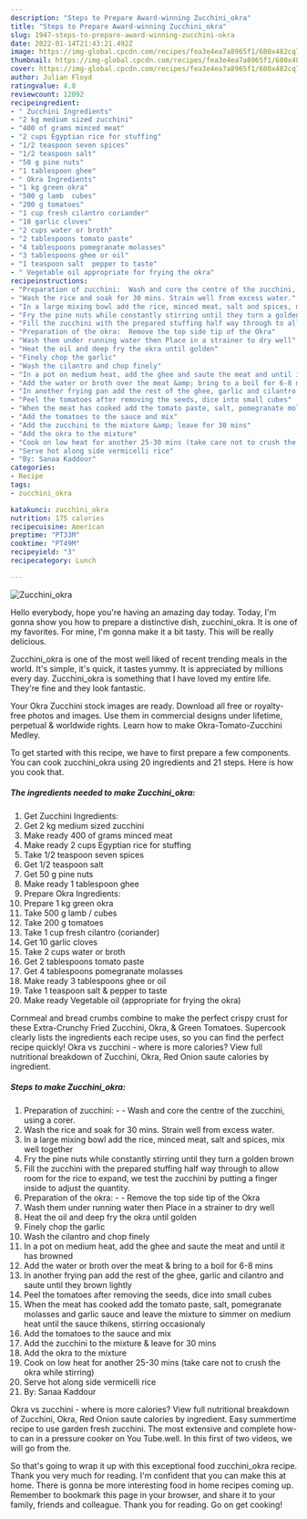```yaml
---
description: "Steps to Prepare Award-winning Zucchini_okra"
title: "Steps to Prepare Award-winning Zucchini_okra"
slug: 1947-steps-to-prepare-award-winning-zucchini-okra
date: 2022-01-14T21:43:21.492Z
image: https://img-global.cpcdn.com/recipes/fea3e4ea7a8965f1/680x482cq70/zucchini_okra-recipe-main-photo.jpg
thumbnail: https://img-global.cpcdn.com/recipes/fea3e4ea7a8965f1/680x482cq70/zucchini_okra-recipe-main-photo.jpg
cover: https://img-global.cpcdn.com/recipes/fea3e4ea7a8965f1/680x482cq70/zucchini_okra-recipe-main-photo.jpg
author: Julian Floyd
ratingvalue: 4.8
reviewcount: 12092
recipeingredient:
- " Zucchini Ingredients"
- "2 kg medium sized zucchini"
- "400 of grams minced meat"
- "2 cups Egyptian rice for stuffing"
- "1/2 teaspoon seven spices"
- "1/2 teaspoon salt"
- "50 g pine nuts"
- "1 tablespoon ghee"
- " Okra Ingredients"
- "1 kg green okra"
- "500 g lamb  cubes"
- "200 g tomatoes"
- "1 cup fresh cilantro coriander"
- "10 garlic cloves"
- "2 cups water or broth"
- "2 tablespoons tomato paste"
- "4 tablespoons pomegranate molasses"
- "3 tablespoons ghee or oil"
- "1 teaspoon salt  pepper to taste"
- " Vegetable oil appropriate for frying the okra"
recipeinstructions:
- "Preparation of zucchini:  Wash and core the centre of the zucchini, using a corer."
- "Wash the rice and soak for 30 mins. Strain well from excess water."
- "In a large mixing bowl add the rice, minced meat, salt and spices, mix well together"
- "Fry the pine nuts while constantly stirring until they turn a golden brown"
- "Fill the zucchini with the prepared stuffing half way through to allow room for the rice to expand, we test the zucchini by putting a finger inside to adjust the quantity."
- "Preparation of the okra:  Remove the top side tip of the Okra"
- "Wash them under running water then Place in a strainer to dry well"
- "Heat the oil and deep fry the okra until golden"
- "Finely chop the garlic"
- "Wash the cilantro and chop finely"
- "In a pot on medium heat, add the ghee and saute the meat and until it has browned"
- "Add the water or broth over the meat &amp; bring to a boil for 6-8 mins"
- "In another frying pan add the rest of the ghee, garlic and cilantro and saute until they brown lightly"
- "Peel the tomatoes after removing the seeds, dice into small cubes"
- "When the meat has cooked add the tomato paste, salt, pomegranate molasses and garlic sauce and leave the mixture to simmer on medium heat until the sauce thikens, stirring occasionaly"
- "Add the tomatoes to the sauce and mix"
- "Add the zucchini to the mixture &amp; leave for 30 mins"
- "Add the okra to the mixture"
- "Cook on low heat for another 25-30 mins (take care not to crush the okra while stirring)"
- "Serve hot along side vermicelli rice"
- "By: Sanaa Kaddour"
categories:
- Recipe
tags:
- zucchini_okra

katakunci: zucchini_okra 
nutrition: 175 calories
recipecuisine: American
preptime: "PT33M"
cooktime: "PT49M"
recipeyield: "3"
recipecategory: Lunch

---
```



![Zucchini_okra](https://img-global.cpcdn.com/recipes/fea3e4ea7a8965f1/680x482cq70/zucchini_okra-recipe-main-photo.jpg)

Hello everybody, hope you're having an amazing day today. Today, I'm gonna show you how to prepare a distinctive dish, zucchini_okra. It is one of my favorites. For mine, I'm gonna make it a bit tasty. This will be really delicious.

Zucchini_okra is one of the most well liked of recent trending meals in the world. It's simple, it's quick, it tastes yummy. It is appreciated by millions every day. Zucchini_okra is something that I have loved my entire life. They're fine and they look fantastic.

Your Okra Zucchini stock images are ready. Download all free or royalty-free photos and images. Use them in commercial designs under lifetime, perpetual &amp; worldwide rights. Learn how to make Okra-Tomato-Zucchini Medley.


To get started with this recipe, we have to first prepare a few components. You can cook zucchini_okra using 20 ingredients and 21 steps. Here is how you cook that.

<!--inarticleads1-->

##### The ingredients needed to make Zucchini_okra:

1. Get  Zucchini Ingredients:
1. Get 2 kg medium sized zucchini
1. Make ready 400 of grams minced meat
1. Make ready 2 cups Egyptian rice for stuffing
1. Take 1/2 teaspoon seven spices
1. Get 1/2 teaspoon salt
1. Get 50 g pine nuts
1. Make ready 1 tablespoon ghee
1. Prepare  Okra Ingredients:
1. Prepare 1 kg green okra
1. Take 500 g lamb / cubes
1. Take 200 g tomatoes
1. Take 1 cup fresh cilantro (coriander)
1. Get 10 garlic cloves
1. Take 2 cups water or broth
1. Get 2 tablespoons tomato paste
1. Get 4 tablespoons pomegranate molasses
1. Make ready 3 tablespoons ghee or oil
1. Take 1 teaspoon salt &amp; pepper to taste
1. Make ready  Vegetable oil (appropriate for frying the okra)


Cornmeal and bread crumbs combine to make the perfect crispy crust for these Extra-Crunchy Fried Zucchini, Okra, &amp; Green Tomatoes. Supercook clearly lists the ingredients each recipe uses, so you can find the perfect recipe quickly! Okra vs zucchini - where is more calories? View full nutritional breakdown of Zucchini, Okra, Red Onion saute calories by ingredient. 

<!--inarticleads2-->

##### Steps to make Zucchini_okra:

1. Preparation of zucchini: -  - Wash and core the centre of the zucchini, using a corer.
1. Wash the rice and soak for 30 mins. Strain well from excess water.
1. In a large mixing bowl add the rice, minced meat, salt and spices, mix well together
1. Fry the pine nuts while constantly stirring until they turn a golden brown
1. Fill the zucchini with the prepared stuffing half way through to allow room for the rice to expand, we test the zucchini by putting a finger inside to adjust the quantity.
1. Preparation of the okra: -  - Remove the top side tip of the Okra
1. Wash them under running water then Place in a strainer to dry well
1. Heat the oil and deep fry the okra until golden
1. Finely chop the garlic
1. Wash the cilantro and chop finely
1. In a pot on medium heat, add the ghee and saute the meat and until it has browned
1. Add the water or broth over the meat &amp; bring to a boil for 6-8 mins
1. In another frying pan add the rest of the ghee, garlic and cilantro and saute until they brown lightly
1. Peel the tomatoes after removing the seeds, dice into small cubes
1. When the meat has cooked add the tomato paste, salt, pomegranate molasses and garlic sauce and leave the mixture to simmer on medium heat until the sauce thikens, stirring occasionaly
1. Add the tomatoes to the sauce and mix
1. Add the zucchini to the mixture &amp; leave for 30 mins
1. Add the okra to the mixture
1. Cook on low heat for another 25-30 mins (take care not to crush the okra while stirring)
1. Serve hot along side vermicelli rice
1. By: Sanaa Kaddour


Okra vs zucchini - where is more calories? View full nutritional breakdown of Zucchini, Okra, Red Onion saute calories by ingredient. Easy summertime recipe to use garden fresh zucchini. The most extensive and complete how-to can in a pressure cooker on You Tube.well. In this first of two videos, we will go from the. 

So that's going to wrap it up with this exceptional food zucchini_okra recipe. Thank you very much for reading. I'm confident that you can make this at home. There is gonna be more interesting food in home recipes coming up. Remember to bookmark this page in your browser, and share it to your family, friends and colleague. Thank you for reading. Go on get cooking!
